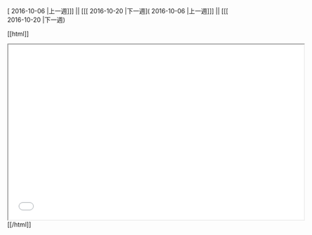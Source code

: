 [ 2016-10-06 |上一週]]] || [[[ 2016-10-20 |下一週]( 2016-10-06 |上一週]]] || [[[ 2016-10-20 |下一週)



[[html]]
<iframe src='<http://pad.hackingthursday.org>  ?showControls=true&showChat=true&showLineNumbers=true&useMonospaceFont=false' width=675 height=400></iframe>
[[/html]]